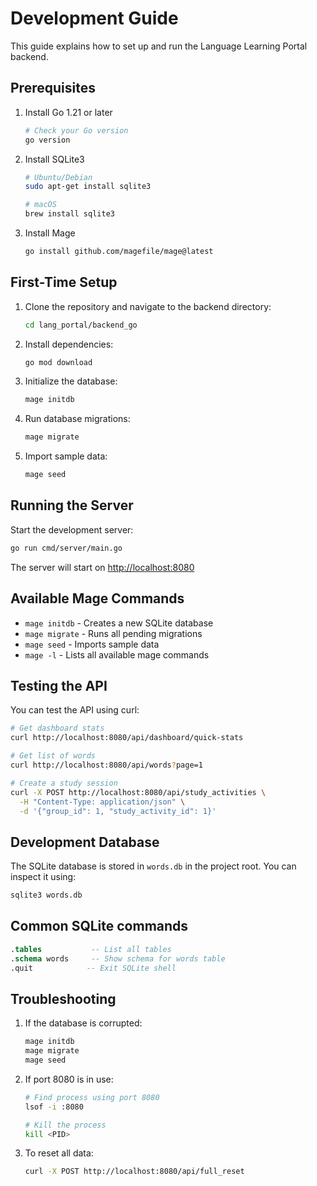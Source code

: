 # Development Guide

This guide explains how to set up and run the Language Learning Portal backend.

## Prerequisites

1. Install Go 1.21 or later

   ```bash
   # Check your Go version
   go version
   ```

2. Install SQLite3

   ```bash
   # Ubuntu/Debian
   sudo apt-get install sqlite3
   
   # macOS
   brew install sqlite3
   ```

3. Install Mage

   ```bash
   go install github.com/magefile/mage@latest
   ```

## First-Time Setup

1. Clone the repository and navigate to the backend directory:

   ```bash
   cd lang_portal/backend_go
   ```

2. Install dependencies:

   ```bash
   go mod download
   ```

3. Initialize the database:

   ```bash
   mage initdb
   ```

4. Run database migrations:

   ```bash
   mage migrate
   ```

5. Import sample data:

   ```bash
   mage seed
   ```

## Running the Server

Start the development server:

```bash
go run cmd/server/main.go
```

The server will start on [http://localhost:8080](http://localhost:8080)

## Available Mage Commands

- `mage initdb` - Creates a new SQLite database
- `mage migrate` - Runs all pending migrations
- `mage seed` - Imports sample data
- `mage -l` - Lists all available mage commands

## Testing the API

You can test the API using curl:

```bash
# Get dashboard stats
curl http://localhost:8080/api/dashboard/quick-stats

# Get list of words
curl http://localhost:8080/api/words?page=1

# Create a study session
curl -X POST http://localhost:8080/api/study_activities \
  -H "Content-Type: application/json" \
  -d '{"group_id": 1, "study_activity_id": 1}'
```

## Development Database

The SQLite database is stored in `words.db` in the project root. You can inspect it using:

```bash
sqlite3 words.db
```

## Common SQLite commands

```sql
.tables           -- List all tables
.schema words     -- Show schema for words table
.quit            -- Exit SQLite shell
```

## Troubleshooting

1. If the database is corrupted:

   ```bash
   mage initdb
   mage migrate
   mage seed
   ```

2. If port 8080 is in use:

   ```bash
   # Find process using port 8080
   lsof -i :8080
   
   # Kill the process
   kill <PID>
   ```

3. To reset all data:

   ```bash
   curl -X POST http://localhost:8080/api/full_reset
   ```
